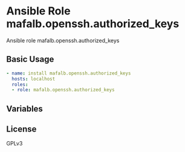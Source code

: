# Ansible Role mafalb.openssh.authorized_keys

Ansible role mafalb.openssh.authorized_keys

## Basic Usage

```yaml
- name: install mafalb.openssh.authorized_keys
  hosts: localhost
  roles:
  - role: mafalb.openssh.authorized_keys
```

## Variables

## License

GPLv3

